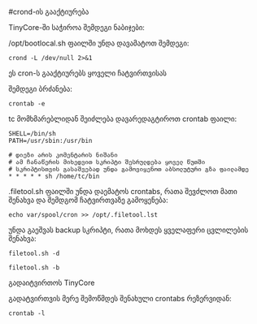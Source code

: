 #crond-ის გააქტიურება

  TinyCore-ში საჭიროა შემდეგი ნაბიჯები:

/opt/bootlocal.sh ფაილში უნდა დავამატოთ შემდეგი:

```
crond -L /dev/null 2>&1
```

ეს cron-ს გააქტიურებს ყოველი ჩატვირთვისას

შემდეგი ბრძანება:

```
crontab -e 
```
tc მომხმარებლიდან შეიძლება დავარედაგტიროთ  crontab ფაილი:

``` 
SHELL=/bin/sh
PATH=/usr/sbin:/usr/bin

# დიეზი არის კომენტარის ნიშანი
# ამ ჩანაწერის მიხედვით სკრიპტი შესრულდება ყოველ წუთში
# სკრიპტისთვის გასაშვებად უნდა გამოვიყენოთ აბსოლუტური გზა ფაილამდე
* * * * * sh /home/tc/bin 

```

.filetool.sh ფაილში უნდა დაემატოს crontabs, რათა შევძლოთ მათი შენახვა და შემდგომ ჩატვირთვაზე გამოყენება:

```
echo var/spool/cron >> /opt/.filetool.lst
```

უნდა გაეშვას backup სკრიპტი, რათა მოხდეს ყველაფერი ცვლილების შენახვა:
```
filetool.sh -d
```
```
filetool.sh -b
```

გადაიტვირთოს TinyCore

გადატვირთვის მერე შემოწმდეს შენახული crontabs რეზერვიდან:

```
crontab -l
```
